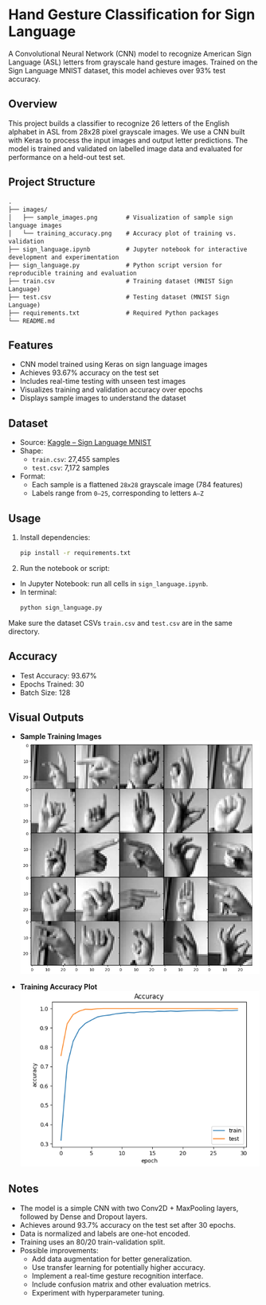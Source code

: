 # Hand Gesture Classification for Sign Language 

A Convolutional Neural Network (CNN) model to recognize American Sign Language (ASL) letters from grayscale hand gesture images. Trained on the Sign Language MNIST dataset, this model achieves over 93% test accuracy.


## Overview

This project builds a classifier to recognize 26 letters of the English alphabet in ASL from 28x28 pixel grayscale images. We use a CNN built with Keras to process the input images and output letter predictions. The model is trained and validated on labelled image data and evaluated for performance on a held-out test set.


## Project Structure
```text
.
├── images/
│   ├── sample_images.png        # Visualization of sample sign language images
│   └── training_accuracy.png    # Accuracy plot of training vs. validation
├── sign_language.ipynb          # Jupyter notebook for interactive development and experimentation
├── sign_language.py             # Python script version for reproducible training and evaluation
├── train.csv                    # Training dataset (MNIST Sign Language)
├── test.csv                     # Testing dataset (MNIST Sign Language)
├── requirements.txt             # Required Python packages
└── README.md                    
```

## Features

- CNN model trained using Keras on sign language images
- Achieves 93.67% accuracy on the test set
- Includes real-time testing with unseen test images
- Visualizes training and validation accuracy over epochs
- Displays sample images to understand the dataset


## Dataset

- Source: [Kaggle – Sign Language MNIST](https://www.kaggle.com/datasets/datamunge/sign-language-mnist)
- Shape:
  - `train.csv`: 27,455 samples  
  - `test.csv`: 7,172 samples  
- Format:
  - Each sample is a flattened `28x28` grayscale image (784 features)  
  - Labels range from `0–25`, corresponding to letters `A–Z`


## Usage

1. Install dependencies:
   ```bash
   pip install -r requirements.txt
   ```
2. Run the notebook or script:
- In Jupyter Notebook: run all cells in `sign_language.ipynb`.
- In terminal:
  ```bash
  python sign_language.py
  ```
Make sure the dataset CSVs `train.csv` and `test.csv` are in the same directory.

## Accuracy
- Test Accuracy: 93.67%
- Epochs Trained: 30
- Batch Size: 128

## Visual Outputs
- **Sample Training Images**
![Sample Images](images/sample_images.png)


- **Training Accuracy Plot**
![Training Accuracy Plot](images/accuracy_plot.png)


## Notes
- The model is a simple CNN with two Conv2D + MaxPooling layers, followed by Dense and Dropout layers.
- Achieves around 93.7% accuracy on the test set after 30 epochs.
- Data is normalized and labels are one-hot encoded.
- Training uses an 80/20 train-validation split.
- Possible improvements:
    - Add data augmentation for better generalization.
    - Use transfer learning for potentially higher accuracy.
    - Implement a real-time gesture recognition interface.
    - Include confusion matrix and other evaluation metrics.
    - Experiment with hyperparameter tuning.
